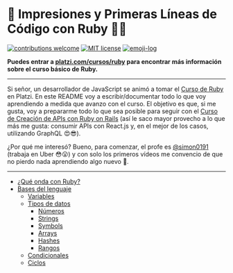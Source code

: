 # :gem: Impresiones y Primeras Líneas de Código con Ruby :strawberry::rugby_football:

[![contributions welcome](https://img.shields.io/badge/contributions-welcome-brightgreen.svg?style=flat)](https://github.com/juandc/platzi-ruby-starter/issues)
[![MIT license](https://img.shields.io/badge/license-MIT-brightgreen.svg)](http://opensource.org/licenses/MIT)
[![emoji-log](https://cdn.rawgit.com/ahmadawais/stuff/ca97874/emoji-log/non-flat-round.svg)](https://github.com/ahmadawais/Emoji-Log/)

**Puedes entrar a [platzi.com/cursos/ruby](https://platzi.com/cursos/ruby/) para encontrar más información sobre el curso básico de Ruby.**

---

Si señor, un desarrollador de JavaScript se animó a tomar el [Curso de Ruby](https://platzi.com/cursos/ruby/) en Platzi. En este README voy a escribir/documentar todo lo que voy aprendiendo a medida que avanzo con el curso. El objetivo es que, si me gusta, voy a prepararme todo lo que sea posible para seguir con el [Curso de Creación de APIs con Ruby on Rails](https://platzi.com/cursos/ror/) (así le saco mayor provecho a lo que más me gusta: consumir APIs con React.js y, en el mejor de los casos, utilizando GraphQL :heart_eyes::sunglasses:).

¿Por qué me interesó? Bueno, para comenzar, el profe es [@simon0191](https://twitter.com/simon0191) (trabaja en Uber :flushed::open_mouth:) y con solo los primeros vídeos me convencio de que no pierdo nada aprendiendo algo nuevo :muscle:.

---

- [¿Qué onda con Ruby?](#)
- [Bases del lenguaje](#)
  - [Variables](#)
  - [Tipos de datos](#)
    - [Números](#)
    - [Strings](#)
    - [Symbols](#)
    - [Arrays](#)
    - [Hashes](#)
    - [Rangos](#)
  - [Condicionales](#)
  - [Ciclos](#)
